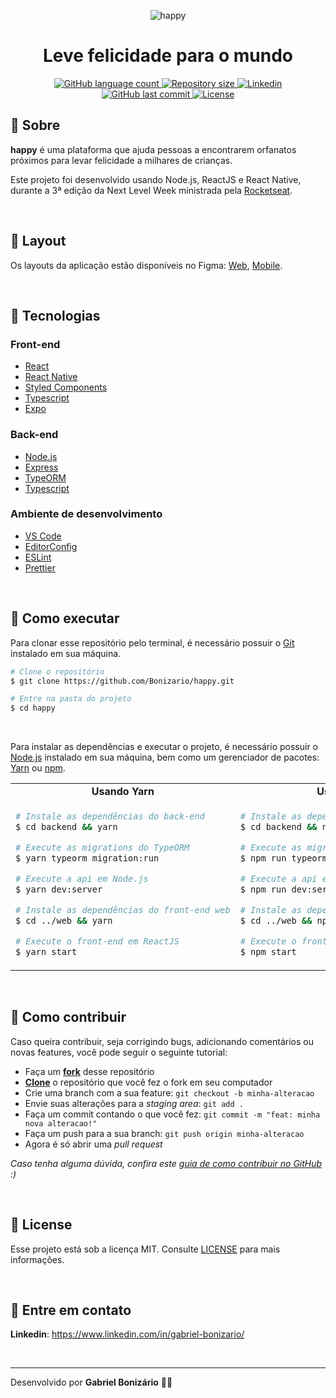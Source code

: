 <p align="center">
  <img alt="happy" title="happy" src="./assets/banner.png" />
</p>

<h1 align="center">
  Leve felicidade para o mundo
</h1>

<p align="center">
  <a href="https://github.com/Bonizario/happy/">
    <img
      alt="GitHub language count"
      src="https://img.shields.io/github/languages/count/Bonizario/happy?color=29B6D1"
    />
  </a>

  <a href="https://github.com/Bonizario/happy/">
    <img
      alt="Repository size"
      src="https://img.shields.io/github/repo-size/bonizario/happy?color=29B6D1"
    />
  </a>

  <a href="https://www.linkedin.com/in/gabriel-bonizario/">
    <img
      alt="Linkedin"
      src="https://img.shields.io/badge/Linkedin-gabriel--bonizario-29B6D1?style=flat-square&logo=Linkedin&logoColor=white"
    />
  </a>

  <a href="https://github.com/bonizario/happy/commits/master">
    <img
      alt="GitHub last commit"
      src="https://img.shields.io/github/last-commit/bonizario/happy?color=29B6D1"
    />
  </a>

  <a href="https://github.com/Bonizario/happy/blob/master/LICENSE">
    <img
      alt="License"
      src="https://img.shields.io/github/license/bonizario/happy?color=FFD666"
    />
  </a>
</p>

## 🎉 Sobre

**happy** é uma plataforma que ajuda pessoas a encontrarem orfanatos próximos para levar felicidade a milhares de crianças.

Este projeto foi desenvolvido usando Node.js, ReactJS e React Native, durante a 3ª edição da Next Level Week ministrada pela [Rocketseat](https://rocketseat.com.br/).

<br />

## 🎨 Layout

Os layouts da aplicação estão disponíveis no Figma: [Web](http://figma.com/file/X5vjP69Y0H9C8aa5QqorzH/Happy-Web), [Mobile](https://www.figma.com/file/5lunlSxDHchxU312BJntQL/Happy-Mobile).

<br />

## 🔌 Tecnologias

### Front-end
- [React](https://reactjs.org/)
- [React Native](https://reactnative.dev/)
- [Styled Components](https://styled-components.com/)
- [Typescript](https://www.typescriptlang.org/)
- [Expo](https://expo.io/)

### Back-end
- [Node.js](https://nodejs.org/pt-br/)
- [Express](https://github.com/expressjs/express)
- [TypeORM](https://typeorm.io/)
- [Typescript](https://www.typescriptlang.org/)

### Ambiente de desenvolvimento
- [VS Code](https://code.visualstudio.com/)
- [EditorConfig](https://marketplace.visualstudio.com/items?itemName=EditorConfig.EditorConfig)
- [ESLint](https://marketplace.visualstudio.com/items?itemName=dbaeumer.vscode-eslint)
- [Prettier](https://prettier.io/)

<br />

## 🤔 Como executar

Para clonar esse repositório pelo terminal, é necessário possuir o [Git](https://git-scm.com/) instalado em sua máquina.

```bash
# Clone o repositório
$ git clone https://github.com/Bonizario/happy.git

# Entre na pasta do projeto
$ cd happy
```

<br />

Para instalar as dependências e executar o projeto, é necessário possuir o [Node.js](https://nodejs.org/pt-br/) instalado em sua máquina, bem como um gerenciador de pacotes: [Yarn](https://yarnpkg.com/) ou [npm](https://www.npmjs.com/).

<table style="width:100%;">
<tr>
<td align="center"> <strong>Usando Yarn</strong> </td> <td align="center"> <strong>Usando npm</strong> </td>
</tr>
<tr>
<td>


```bash
# Instale as dependências do back-end
$ cd backend && yarn

# Execute as migrations do TypeORM
$ yarn typeorm migration:run

# Execute a api em Node.js
$ yarn dev:server

# Instale as dependências do front-end web
$ cd ../web && yarn

# Execute o front-end em ReactJS
$ yarn start
```


</td>
<td>


```bash
# Instale as dependências do back-end
$ cd backend && npm install

# Execute as migrations do TypeORM
$ npm run typeorm migration:run

# Execute a api em Node.js
$ npm run dev:server

# Instale as dependências do front-end web
$ cd ../web && npm install

# Execute o front-end em ReactJS
$ npm start
```


</td>
</table>

<br />

## 💭 Como contribuir

Caso queira contribuir, seja corrigindo bugs, adicionando comentários ou novas features, você pode seguir o seguinte tutorial:

- Faça um **[fork](https://help.github.com/pt/github/getting-started-with-github/fork-a-repo)** desse repositório
- **[Clone](https://help.github.com/pt/github/creating-cloning-and-archiving-repositories/cloning-a-repository)** o repositório que você fez o fork em seu computador
- Crie uma branch com a sua feature: `git checkout -b minha-alteracao`
- Envie suas alterações para a _staging area_: `git add .`
- Faça um commit contando o que você fez: `git commit -m "feat: minha nova alteracao!"`
- Faça um push para a sua branch: `git push origin minha-alteracao`
- Agora é só abrir uma _pull request_

_Caso tenha alguma dúvida, confira este [guia de como contribuir no GitHub](https://github.com/firstcontributions/first-contributions/blob/master/translations/README.pt_br.md) :)_

<br />

## 📝 License

Esse projeto está sob a licença MIT. Consulte [LICENSE](https://github.com/Bonizario/happy/blob/master/LICENSE) para mais informações.

<br />

## 📮 Entre em contato

**Linkedin**: https://www.linkedin.com/in/gabriel-bonizario/

<br />

---

Desenvolvido por **Gabriel Bonizário** 👋🏻
